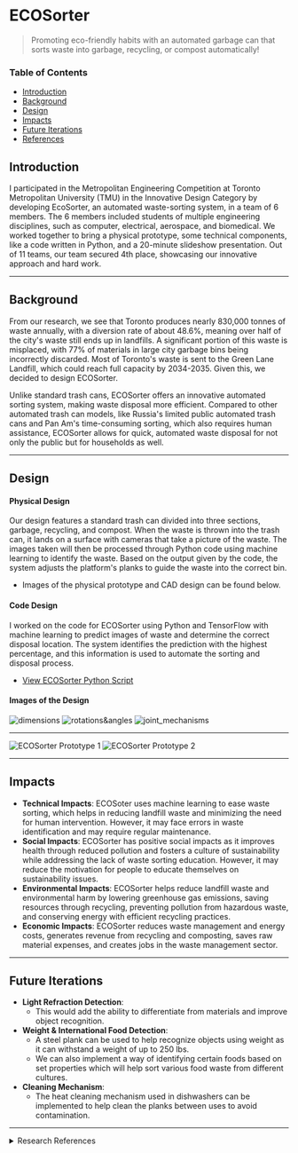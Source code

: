 # ECOSorter
> Promoting eco-friendly habits with an automated garbage can that sorts waste into garbage, recycling, or compost automatically!

### Table of Contents
- [Introduction](https://github.com/abs5467/EcoSorter#introduction)
- [Background](https://github.com/abs5467/EcoSorter#background)
- [Design](https://github.com/abs5467/EcoSorter#design)
- [Impacts](https://github.com/abs5467/EcoSorter#impacts)
- [Future Iterations](https://github.com/abs5467/EcoSorter#future-iterations)
- [References](https://github.com/abs5467/EcoSorter#references)

## Introduction
I participated in the Metropolitan Engineering Competition at Toronto Metropolitan University (TMU) in the Innovative Design Category by developing EcoSorter, an automated waste-sorting system, in a team of 6 members. The 6 members included students of multiple engineering disciplines, such as computer, electrical, aerospace, and biomedical. We worked together to bring a physical prototype, some technical components, like a code written in Python, and a 20-minute slideshow presentation. Out of 11 teams, our team secured 4th place, showcasing our innovative approach and hard work.

---
## Background
From our research, we see that Toronto produces nearly 830,000 tonnes of waste annually, with a diversion rate of about 48.6%, meaning over half of the city's waste still ends up in landfills. A significant portion of this waste is misplaced, with 77% of materials in large city garbage bins being incorrectly discarded. Most of Toronto's waste is sent to the Green Lane Landfill, which could reach full capacity by 2034-2035. Given this, we decided to design ECOSorter.

Unlike standard trash cans, ECOSorter offers an innovative automated sorting system, making waste disposal more efficient. Compared to other automated trash can models, like Russia's limited public automated trash cans and Pan Am's time-consuming sorting, which also requires human assistance, ECOSorter allows for quick, automated waste disposal for not only the public but for households as well.

---
## Design
#### Physical Design
Our design features a standard trash can divided into three sections, garbage, recycling, and compost. When the waste is thrown into the trash can, it lands on a surface with cameras that take a picture of the waste. The images taken will then be processed through Python code using machine learning to identify the waste. Based on the output given by the code, the system adjusts the platform's planks to guide the waste into the correct bin. 

- Images of the physical prototype and CAD design can be found below.

#### Code Design
I worked on the code for ECOSorter using Python and TensorFlow with machine learning to predict images of waste and determine the correct disposal location. The system identifies the prediction with the highest percentage, and this information is used to automate the sorting and disposal process.

- [View ECOSorter Python Script](./ECOSorter.py)

#### Images of the Design
![dimensions](https://github.com/user-attachments/assets/3ed3ce73-f3b1-4a28-ae9e-c24a5939f5d3)
![rotations&angles](https://github.com/user-attachments/assets/41ba48b5-5f2f-4e95-a05b-2893d21ef217)
![joint_mechanisms](https://github.com/user-attachments/assets/c589e3ba-1bb0-4f3e-bb35-52b8072c8469)

---

![ECOSorter Prototype 1](https://github.com/user-attachments/assets/8e6d05c8-908a-4961-b6f2-b0aa74424784)
![ECOSorter Prototype 2](https://github.com/user-attachments/assets/f9d9e0c1-7bdb-489e-8ab1-c06481d8ecbf)


---
## Impacts
- **Technical Impacts**:
ECOSoter uses machine learning to ease waste sorting, which helps in reducing landfill waste and minimizing the need for human intervention. However, it may face errors in waste identification and may require regular maintenance.
- **Social Impacts**:
ECOSorter has positive social impacts as it improves health through reduced pollution and fosters a culture of sustainability while addressing the lack of waste sorting education. However, it may reduce the motivation for people to educate themselves on sustainability issues.
- **Environmental Impacts**:
ECOSorter helps reduce landfill waste and environmental harm by lowering greenhouse gas emissions, saving resources through recycling, preventing pollution from hazardous waste, and conserving energy with efficient recycling practices.
- **Economic Impacts**:
ECOSorter reduces waste management and energy costs, generates revenue from recycling and composting, saves raw material expenses, and creates jobs in the waste management sector.

---
## Future Iterations
- **Light Refraction Detection**:
  - This would add the ability to differentiate from materials and improve object recognition.
- **Weight & International Food Detection**:
  - A steel plank can be used to help recognize objects using weight as it can withstand a weight of up to 250 lbs.
  - We can also implement a way of identifying certain foods based on set properties which will help sort various food waste from different cultures.
- **Cleaning Mechanism**:
  - The heat cleaning mechanism used in dishwashers can be implemented to help clean the planks between uses to avoid contamination.
---

<details>

<!-- Start of References section -->
<a name="References"></a>

  <summary>Research References</summary>

1. Waste Strategy - City of Toronto. [Link to source](https://www.toronto.ca/services-payments/recycling-organics-garbage/waste-management/waste-strategy/)
2. Solid Waste Reports & Diversion Rates. [Link to source](https://www.toronto.ca/services-payments/recycling-organics-garbage/solid-waste-reports/)
3. CBC News on Torontoians making mistakes with what ends up in their trash. [Link to source](https://www.cbc.ca/news/canada/toronto/toronto-extra-large-bins-1.3329217#:~:text=Mike%20Layton%20tweeted%20a%20chart,have%20been%20in%20the%20trash)
4. Toronto Pan Am Waste Sorting Machine. [Link to source](https://www.tpasc.ca/content/toronto-pan-am-sports-centre-continues-embrace-sustainability-friendlier-reusable-takeout)
5. Environmental and Social Impact of Sustainable Waste Management. [Link to source](https://www.ljpwastesolutions.com/about-us/blogs/entryid/96/the-environmental-and-social-impact-of-sustainable-waste-management)
6. Pollution - World Bank. [Link to source](https://www.worldbank.org/en/topic/pollution#:~:text=Pollution%20stunts%20economic%20growth%2C%20exacerbates,end%20up%20suffering%20the%20most)
7. Why is it important to sort our waste properly? [Link to source](https://www.ecosystem.fr/en/article/198/why-is-it-important-to-sort-our-waste-properly 
)
8. Economic Impact and Challenges in Waste Management Article. [Link to source](https://www.jpsr.pharmainfo.in/Documents/Volumes/vol13issue03/jpsr13032109.pdf 
)
9. The Economic Impact of Food Waste. [Link to source](https://shapiroe.com/blog/economic-impact-of-food-waste-effects/)
</details>


